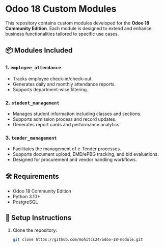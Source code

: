 # Odoo 18 Custom Modules

This repository contains custom modules developed for the **Odoo 18 Community Edition**. Each module is designed to extend and enhance business functionalities tailored to specific use cases.

## 📦 Modules Included

### 1. `employee_attendance`
- Tracks employee check-in/check-out.
- Generates daily and monthly attendance reports.
- Supports department-wise filtering.

### 2. `student_management`
- Manages student information including classes and sections.
- Supports admission process and record updates.
- Generates report cards and performance analytics.

### 3. `tender_management`
- Facilitates the management of e-Tender processes.
- Supports document upload, EMD/ePBG tracking, and bid evaluations.
- Designed for procurement and vendor handling workflows.

## 🛠️ Requirements

- Odoo 18 Community Edition
- Python 3.10+
- PostgreSQL

## 🚀 Setup Instructions

1. Clone the repository:
   ```bash
   git clone https://github.com/mohitcs24/odoo-18-module.git

